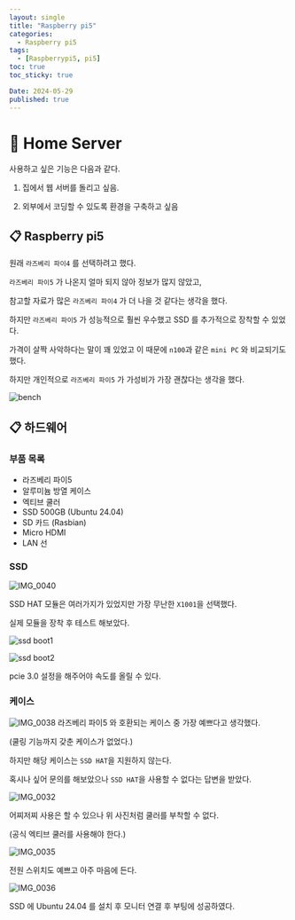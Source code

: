 ```yaml
---
layout: single
title: "Raspberry pi5"
categories:
  - Raspberry pi5
tags:
  - [Raspberrypi5, pi5]
toc: true
toc_sticky: true

Date: 2024-05-29
published: true
---
```


# 📌 Home Server
사용하고 싶은 기능은 다음과 같다.

1. 집에서 웹 서버를 돌리고 싶음.

2. 외부에서 코딩할 수 있도록 환경을 구축하고 싶음

## 📋 Raspberry pi5
원래 `라즈베리 파이4` 를 선택하려고 했다.

`라즈베리 파이5` 가 나온지 얼마 되지 않아 정보가 많지 않았고,

참고할 자료가 많은 `라즈베리 파이4` 가 더 나을 것 같다는 생각을 했다.

하지만 `라즈베리 파이5` 가 성능적으로 훨씬 우수했고 SSD 를 추가적으로 장착할 수 있었다.

가격이 살짝 사악하다는 말이 꽤 있었고 이 때문에 `n100`과 같은 `mini PC` 와 비교되기도 했다.

하지만 개인적으로 `라즈베리 파이5` 가 가성비가 가장 괜찮다는 생각을 했다.

![bench](https://github.com/GonoBae/GonoBae.github.io/assets/87271529/046ed20f-58b9-42f3-b99a-aa1a5e3cfaa5)

## 📋 하드웨어
### 부품 목록
- 라즈베리 파이5
- 알루미늄 방열 케이스
- 엑티브 쿨러
- SSD 500GB (Ubuntu 24.04)
- SD 카드 (Rasbian)
- Micro HDMI
- LAN 선

### SSD
![IMG_0040](https://github.com/GonoBae/GonoBae.github.io/assets/87271529/67bc4e7b-48ee-4798-bd10-8b35f92b3400)

SSD HAT 모듈은 여러가지가 있었지만 가장 무난한 `X1001`을 선택했다.

실제 모듈을 장착 후 테스트 해보았다.

![ssd boot1](https://github.com/GonoBae/GonoBae.github.io/assets/87271529/8bfb84ef-b0b1-49a3-9cc4-754baee5fe03)

![ssd boot2](https://github.com/GonoBae/GonoBae.github.io/assets/87271529/f82f8935-e31c-49e3-a9e7-2ca02b2d3a46)

pcie 3.0 설정을 해주어야 속도를 올릴 수 있다.

### 케이스
![IMG_0038](https://github.com/GonoBae/GonoBae.github.io/assets/87271529/ec5cf9c5-955d-43a3-b4b8-ed3890ad0dbc)
라즈베리 파이5 와 호환되는 케이스 중 가장 예쁘다고 생각했다.

(쿨링 기능까지 갖춘 케이스가 없었다.)

하지만 해당 케이스는 `SSD HAT`을 지원하지 않는다.

혹시나 싶어 문의를 해보았으나 `SSD HAT`을 사용할 수 없다는 답변을 받았다.

![IMG_0032](https://github.com/GonoBae/GonoBae.github.io/assets/87271529/4c488bde-9c3e-41f4-84da-08ac17e8f360)

어찌저찌 사용은 할 수 있으나 위 사진처럼 쿨러를 부착할 수 없다.

(공식 엑티브 쿨러를 사용해야 한다.)

![IMG_0035](https://github.com/GonoBae/GonoBae.github.io/assets/87271529/321972e2-e8e1-4d36-a8da-015dabaf1959)

전원 스위치도 예쁘고 아주 마음에 든다.

![IMG_0036](https://github.com/GonoBae/GonoBae.github.io/assets/87271529/b3f1839a-d3d2-4529-ad7b-8469257216e0)

SSD 에 Ubuntu 24.04 를 설치 후 모니터 연결 후 부팅에 성공하였다.

